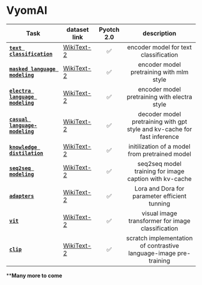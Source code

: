 # VyomAI
| Task | dataset link | Pyotch 2.0 | description
|---|---|:---:|:---:|
|[**`text classification`**](https://) | [WikiText-2](https://) |✅|encoder model for text classification|
|[**`masked language modeling`**](https://) | [WikiText-2](https://) |✅| encoder model pretraining with mlm style| 
|[**`electra language modeling`**](https://) | [WikiText-2](https://) |✅|encoder model pretraining with electra style| 
|[**`casual language-modeling`**](https://) | [WikiText-2](https://) |✅|decoder model pretraining with gpt style and kv-cache for fast inference | 
|[**`knowledge distilation`**](https://) | [WikiText-2](https://) |✅|initilization of a model from pretrained model|
|[**`seq2seq modeling`**](https://) | [WikiText-2](https://) |✅|seq2seq model training for image caption with kv-cache|
|[**`adapters`**](https://) | [WikiText-2](https://) |✅|Lora and Dora for parameter efficient tunning|
|[**`vit`**](https://) | [WikiText-2](https://) |✅|visual image transformer for image classification|
|[**`clip`**](https://) | [WikiText-2](https://) |✅|scratch implementation of contrastive language-image pre-training|

****Many more to come**